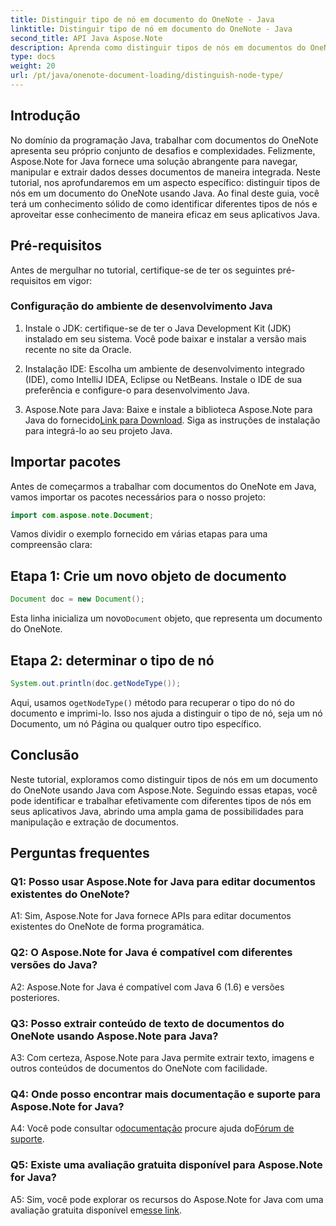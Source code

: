 ```yaml
---
title: Distinguir tipo de nó em documento do OneNote - Java
linktitle: Distinguir tipo de nó em documento do OneNote - Java
second_title: API Java Aspose.Note
description: Aprenda como distinguir tipos de nós em documentos do OneNote usando Java com Aspose.Note. Explore o guia passo a passo e as perguntas frequentes para uma integração perfeita.
type: docs
weight: 20
url: /pt/java/onenote-document-loading/distinguish-node-type/
---
```

## Introdução

No domínio da programação Java, trabalhar com documentos do OneNote apresenta seu próprio conjunto de desafios e complexidades. Felizmente, Aspose.Note for Java fornece uma solução abrangente para navegar, manipular e extrair dados desses documentos de maneira integrada. Neste tutorial, nos aprofundaremos em um aspecto específico: distinguir tipos de nós em um documento do OneNote usando Java. Ao final deste guia, você terá um conhecimento sólido de como identificar diferentes tipos de nós e aproveitar esse conhecimento de maneira eficaz em seus aplicativos Java.

## Pré-requisitos

Antes de mergulhar no tutorial, certifique-se de ter os seguintes pré-requisitos em vigor:

### Configuração do ambiente de desenvolvimento Java

1. Instale o JDK: certifique-se de ter o Java Development Kit (JDK) instalado em seu sistema. Você pode baixar e instalar a versão mais recente no site da Oracle.

2. Instalação IDE: Escolha um ambiente de desenvolvimento integrado (IDE), como IntelliJ IDEA, Eclipse ou NetBeans. Instale o IDE de sua preferência e configure-o para desenvolvimento Java.

3.  Aspose.Note para Java: Baixe e instale a biblioteca Aspose.Note para Java do fornecido[Link para Download](https://releases.aspose.com/note/java/). Siga as instruções de instalação para integrá-lo ao seu projeto Java.

## Importar pacotes

Antes de começarmos a trabalhar com documentos do OneNote em Java, vamos importar os pacotes necessários para o nosso projeto:

```java
import com.aspose.note.Document;
```

Vamos dividir o exemplo fornecido em várias etapas para uma compreensão clara:

## Etapa 1: Crie um novo objeto de documento

```java
Document doc = new Document();
```

 Esta linha inicializa um novo`Document` objeto, que representa um documento do OneNote.

## Etapa 2: determinar o tipo de nó

```java
System.out.println(doc.getNodeType());
```

 Aqui, usamos o`getNodeType()` método para recuperar o tipo do nó do documento e imprimi-lo. Isso nos ajuda a distinguir o tipo de nó, seja um nó Documento, um nó Página ou qualquer outro tipo específico.

## Conclusão

Neste tutorial, exploramos como distinguir tipos de nós em um documento do OneNote usando Java com Aspose.Note. Seguindo essas etapas, você pode identificar e trabalhar efetivamente com diferentes tipos de nós em seus aplicativos Java, abrindo uma ampla gama de possibilidades para manipulação e extração de documentos.

## Perguntas frequentes

### Q1: Posso usar Aspose.Note for Java para editar documentos existentes do OneNote?

A1: Sim, Aspose.Note for Java fornece APIs para editar documentos existentes do OneNote de forma programática.

### Q2: O Aspose.Note for Java é compatível com diferentes versões do Java?

A2: Aspose.Note for Java é compatível com Java 6 (1.6) e versões posteriores.

### Q3: Posso extrair conteúdo de texto de documentos do OneNote usando Aspose.Note para Java?

A3: Com certeza, Aspose.Note para Java permite extrair texto, imagens e outros conteúdos de documentos do OneNote com facilidade.

### Q4: Onde posso encontrar mais documentação e suporte para Aspose.Note for Java?

 A4: Você pode consultar o[documentação](https://reference.aspose.com/note/java/) procure ajuda do[Fórum de suporte](https://forum.aspose.com/c/note/28).

### Q5: Existe uma avaliação gratuita disponível para Aspose.Note for Java?

 A5: Sim, você pode explorar os recursos do Aspose.Note for Java com uma avaliação gratuita disponível em[esse link](https://releases.aspose.com/).
